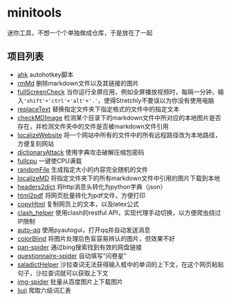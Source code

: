 # minitools

迷你工具，不想一个个单独做成仓库，于是放在了一起

## 项目列表

- [ahk](./ahk) autohotkey脚本
- [rmMd](./rmMd) 删除markdown文件以及其链接的图片
- [fullScreenCheck](./fullScreenCheck) 当你运行全屏应用，例如全屏播放视频时，每隔一分钟，输入`'shift'+'ctrl'+'alt'+'.'`，使得Stretchly不要误以为你没有使用电脑
- [replaceText](./replaceText) 替换指定文件夹下指定格式的文件中的指定文本
- [checkMDImage](./checkMDImage) 检测某个目录下的markdown文件中所对应的本地图片是否存在，并检测文件夹中的文件是否被markdown文件引用
- [localizeWebsite](./localizeWebsite) 将一个网站中所有的文件中的所有远程路径改为本地路径，方便复刻网站
- [dictionaryAttack](./dictionaryAttack) 使用字典攻击破解压缩包密码
- [fullcpu](./fullcpu) 一键使CPU满载
- [randomFile](./randomFile) 生成指定大小的内容完全随机的文件
- [localizeMD](./localizeMD) 将指定文件夹下的所有markdown文件中引用的图片下载到本地
- [headers2dict](./headers2dict) 将http消息头转化为python字典（json）
- [html2pdf](./html2pdf) 将网页批量转化为pdf文件，方便打印
- [copyHtml](./copyHtml) 复制网页上的文本，以及latex公式
- [clash_helper](./clash_helper) 使用clash的restful API，实现代理手动切换，以方便爬虫绕过IP限制
- [auto-qq](./auto-qq) 使用pyautogui，打开qq并自动发送消息
- [colorBlind](./colorBlind) 将图片处理后色盲容易辨认的图片，但效果不好
- [pan-spider](./pan-spider) 通过bing搜索找到有效的网盘链接
- [questionnaire-spider](./questionnaire-spider) 自动填写“问卷星”
- [saladictHelper](./saladictHelper) 沙拉查词无法获得输入框中的单词的上下文，在这个网页粘贴句子，沙拉查词就可以获取上下文
- [img-spider](./img-spider) 批量从百度图片上下载图片
- [liuji](./liuji) 爬取六级词汇表
